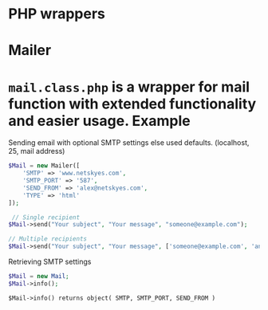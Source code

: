 PHP wrappers
========

Mailer
========
`mail.class.php` is a wrapper for mail function with extended functionality and easier usage.
Example
========
Sending email with optional SMTP settings else used defaults. (localhost, 25, mail address)
```php
$Mail = new Mailer([
	'SMTP' => 'www.netskyes.com',
	'SMTP_PORT' => '587',
	'SEND_FROM' => 'alex@netskyes.com',
	'TYPE' => 'html'
]);

 // Single recipient
$Mail->send("Your subject", "Your message", "someone@example.com");

// Multiple recipients
$Mail->send("Your subject", "Your message", ['someone@example.com', 'another@example.com']);
```
Retrieving SMTP settings
```php
$Mail = new Mail;
$Mail->info();
```
`$Mail->info() returns object( SMTP, SMTP_PORT, SEND_FROM )`




